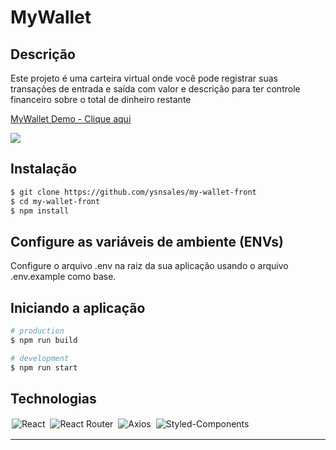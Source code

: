 # MyWallet

## Descrição
Este projeto é uma carteira virtual onde você pode registrar suas transações de entrada e saída com valor e descrição para ter controle financeiro sobre o total de dinheiro restante 

  <div>
    <a href="https://www.loom.com/share/c9c24a9e1e2d42e59258e3fa76a68cb3">
      <p>MyWallet Demo - Clique aqui</p>
    </a>
    <a href="https://www.loom.com/share/c9c24a9e1e2d42e59258e3fa76a68cb3">
      <img style="max-width:300px;" src="https://cdn.loom.com/sessions/thumbnails/c9c24a9e1e2d42e59258e3fa76a68cb3-with-play.gif">
    </a>
  </div>

## Instalação

```bash
$ git clone https://github.com/ysnsales/my-wallet-front
$ cd my-wallet-front
$ npm install
```


## Configure as variáveis de ambiente (ENVs)
Configure o arquivo .env na raiz da sua aplicação usando o arquivo .env.example como base.

## Iniciando a aplicação

```bash
# production
$ npm run build

# development
$ npm run start

```

## Technologias

<p align='rigth'>
<img style='margin: 2px;' src='https://img.shields.io/badge/react-%2320232a.svg?style=for-the-badge&logo=react&logoColor=%2361DAFB' alt='React'/>
<img style='margin: 2px;' src='https://img.shields.io/badge/React_Router-CA4245?style=for-the-badge&logo=react-router&logoColor=white' alt='React Router'/>
<img style='margin: 2px;' src='https://img.shields.io/badge/axios-800080?style=for-the-badge&logo=axios&logoColor=white' alt='Axios'/>
<img style='margin: 2px;' src='https://img.shields.io/badge/styled--components-DB7093?style=for-the-badge&logo=styled-components&logoColor=white' alt='Styled-Components'/>
</p>
  
<hr/>
